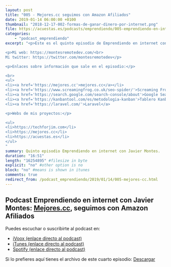 ```yaml
---
layout: post
title: "005 - Mejores.cc seguimos con Amazon Afiliados"
date: 2019-01-14 06:00:00 +0100
thumbnail: "2018-12-17-002-formas-de-ganar-dinero-por-internet.png"
file: https://acuestas.es/podcasts/emprendiendo/005-emprendiendo-en-internet-con-javier-montes--mejores-cc.mp3
categories:
    - "podcast_emprendiendo"
excerpt: "<p>Este es el quinto episodio de Emprendiendo en internet con Javier Montes, hoy os hablaré sobre la página que estoy haciendo para automatizar Amazon Afiliados: <a href='https://mejores.cc'>mejores.cc</a>.</p>

<p>Mi web: https://montesremotedev.com/<br>
Mi twitter: https://twitter.com/montesremotedev</p>

<p>Enlaces sobre información que sale en el episodio:</p>

<br>
<ul>
<li><a href='https://mejores.cc'>mejores.cc</a></li>
<li><a href='https://www.screamingfrog.co.uk/seo-spider/'>Screaming Frog</a></li>
<li><a href='https://search.google.com/search-console/about'>Google Search Console</a></li>
<li><a href='https://kanbantool.com/es/metodologia-kanban'>Tablero Kanban</a></li>
<li><a href='https://laravel.com/'>Laravel</a>

<p>Webs de mis proyectos:</p>

<ul>
<li>https://techforjim.com</li>
<li>https://mejores.cc</li>
<li>https://acuestas.es</li>
</ul>
"
summary: Quinto episodio Emprendiendo en internet con Javier Montes.
duration: "16:51"
length: "16254895" #filesize in byte
explicit: "no" #other option is no
block: "no" #means is shown in itunes
comments: true
redirect_from: /podcast_emprendiendo/2019/01/14/005-mejores-cc.html
---
```


## Podcast Emprendiendo en internet con Javier Montes: <a href="https://mejores.cc">Mejores.cc</a>, seguimos con Amazon Afiliados

Puedes escuchar o suscribirte al podcast en:
<ul>
<li><a href="https://www.ivoox.com/podcast-emprendiendo-internet-javier-montes_sq_f1644992_1.html">iVoox (enlace directo al podcast)</a></li>
<li><a href="https://itunes.apple.com/es/podcast/emprendiendo-en-internet-con-javier-montes/id1447089206?l=es">iTunes (enlace directo al podcast)</a></li>
<li><a href="https://open.spotify.com/show/57o7sS6plOSmYHvncI7poF?si=ieUPpQe9Qxq3fAdf_Qqf0g">Spotify (enlace directo al podcast)</a></li>
</ul>

Si lo prefieres aquí tienes el archivo de este cuarto episodio: <a href="https://acuestas.es/podcasts/emprendiendo/005-emprendiendo-en-internet-con-javier-montes--mejores-cc.mp3">Descargar</a>

